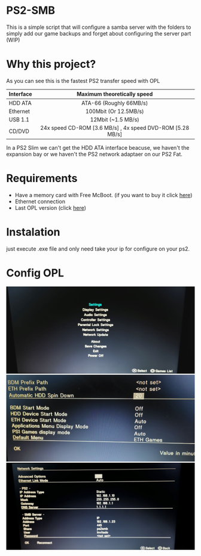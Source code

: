 # PS2-SMB

This is a simple script that will configure a samba server with the folders to simply add our game backups and forget about configuring the server part (WIP)

# Why this project?

As you can see this is the fastest PS2 transfer speed with OPL

| Interface     | Maximum theoretically speed                                |
| ------------- |:----------------------------------------------------------:|
| HDD ATA       | ATA-66 (Roughly 66MB/s)                                    |
| Ethernet      | 100Mbit (Or 12.5MB/s)                                      |
| USB 1.1       | 12Mbit (~1.5 MB/s)                                         |
| CD/DVD        | 24x speed CD-ROM [3.6 MB/s] , 4x speed DVD-ROM [5.28 MB/s] |

In a PS2 Slim we can't get the HDD ATA interface beacuse, we haven't the expansion bay or we haven't the PS2 network adaptaer on our PS2 Fat.

# Requirements

* Have a memory card with Free McBoot. (if you want to buy it click [here](https://www.amazon.es/Nuevo-Playstation-McBoot-Tarjeta-memoria/dp/B071J39L3Q/ref=sr_1_1_sspa?__mk_es_ES=%C3%85M%C3%85%C5%BD%C3%95%C3%91&crid=261WPGS98YEHA&keywords=free+mcboot&qid=1644582512&sprefix=free+mcboot%2Caps%2C96&sr=8-1-spons&psc=1&spLa=ZW5jcnlwdGVkUXVhbGlmaWVyPUEyRzIzNVJHWU41MkkmZW5jcnlwdGVkSWQ9QTAzODMzMzMzNVIyNDZTOUlEMFA5JmVuY3J5cHRlZEFkSWQ9QTAxODY1OTYzNDJRQ0wwUVAzVU1BJndpZGdldE5hbWU9c3BfYXRmJmFjdGlvbj1jbGlja1JlZGlyZWN0JmRvTm90TG9nQ2xpY2s9dHJ1ZQ==))
* Ethernet connection
* Last OPL version (click [here](https://www.ps2-home.com/forum/download/file.php?id=17924))

# Instalation

just execute .exe file and only need take your ip for configure on your ps2.

# Config OPL

![alt text](https://raw.githubusercontent.com/Lumiazaine/PS2-SMB/main/fotos/photo1644856527.jpeg)
![alt text](https://raw.githubusercontent.com/Lumiazaine/PS2-SMB/main/fotos/photo1644856527%20(3).jpeg)
![alt text](https://raw.githubusercontent.com/Lumiazaine/PS2-SMB/main/fotos/photo1644856527%20(1).jpeg)
